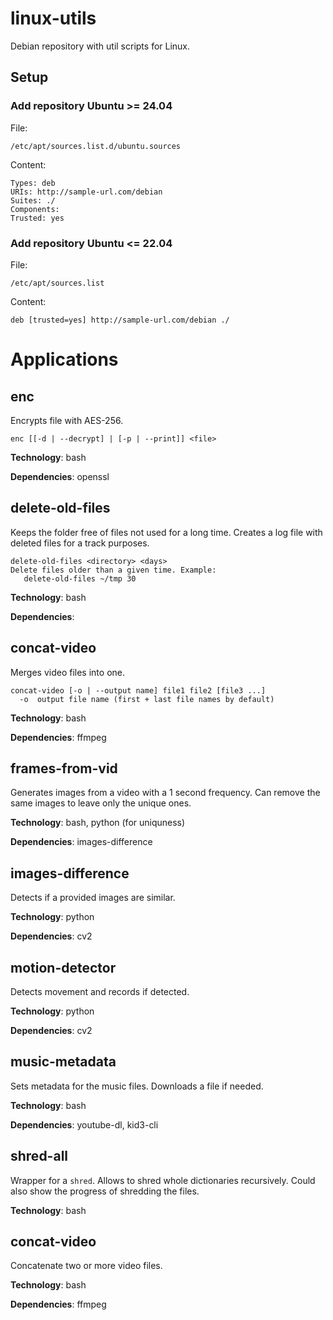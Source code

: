 # linux-utils
Debian repository with util scripts for Linux.

## Setup

### Add repository Ubuntu >= 24.04

File:

```
/etc/apt/sources.list.d/ubuntu.sources
```

Content:

```
Types: deb
URIs: http://sample-url.com/debian
Suites: ./
Components:
Trusted: yes
```

### Add repository Ubuntu <= 22.04

File:

```
/etc/apt/sources.list
```
Content:
```
deb [trusted=yes] http://sample-url.com/debian ./
```

# Applications

## enc

Encrypts file with AES-256.

```
enc [[-d | --decrypt] | [-p | --print]] <file>
```

**Technology**: bash

**Dependencies**: openssl

## delete-old-files

Keeps the folder free of files not used for a long time. Creates a log file with deleted files for a track purposes.

```
delete-old-files <directory> <days>
Delete files older than a given time. Example:
   delete-old-files ~/tmp 30
```

**Technology**: bash

**Dependencies**:

## concat-video

Merges video files into one.

```
concat-video [-o | --output name] file1 file2 [file3 ...]
  -o  output file name (first + last file names by default)
```

**Technology**: bash

**Dependencies**: ffmpeg

## frames-from-vid

Generates images from a video with a 1 second frequency. Can remove the same images to leave only the unique ones.

**Technology**: bash, python (for uniquness)

**Dependencies**: images-difference

## images-difference

Detects if a provided images are similar.

**Technology**: python

**Dependencies**: cv2

## motion-detector

Detects movement and records if detected.

**Technology**: python

**Dependencies**: cv2

## music-metadata

Sets metadata for the music files. Downloads a file if needed.

**Technology**: bash

**Dependencies**: youtube-dl, kid3-cli

## shred-all

Wrapper for a `shred`. Allows to shred whole dictionaries recursively. Could also show the progress of shredding the files.

**Technology**: bash

## concat-video

Concatenate two or more video files.

**Technology**: bash

**Dependencies**: ffmpeg
